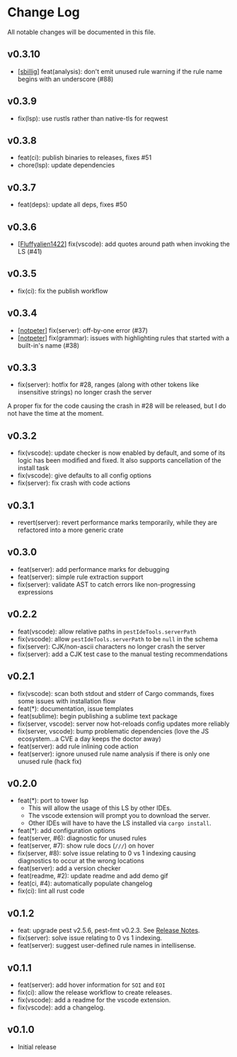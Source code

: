 # Change Log

All notable changes will be documented in this file.

<!-- Check [Keep a Changelog](https://keepachangelog.com/) for recommendations on how to structure this file. -->

## v0.3.10

- [[sbillig](https://github.com/sbillig)] feat(analysis): don't emit unused rule warning if the rule name begins with an underscore (#88)

## v0.3.9

- fix(lsp): use rustls rather than native-tls for reqwest

## v0.3.8

- feat(ci): publish binaries to releases, fixes #51
- chore(lsp): update dependencies

## v0.3.7

- feat(deps): update all deps, fixes #50

## v0.3.6

- [[Fluffyalien1422](https://github.com/Fluffyalien1422)] fix(vscode): add quotes around path when invoking the LS (#41)

## v0.3.5

- fix(ci): fix the publish workflow 

## v0.3.4

- [[notpeter](https://github.com/notpeter)] fix(server): off-by-one error (#37)
- [[notpeter](https://github.com/notpeter)] fix(grammar): issues with highlighting rules that started with a built-in's name (#38)

## v0.3.3

- fix(server): hotfix for #28, ranges (along with other tokens like insensitive strings) no longer crash the server

A proper fix for the code causing the crash in #28 will be released, but I do not have the time at the moment.

## v0.3.2

- fix(vscode): update checker is now enabled by default, and some of its logic
  has been modified and fixed. It also supports cancellation of the install task
- fix(vscode): give defaults to all config options
- fix(server): fix crash with code actions

## v0.3.1

- revert(server): revert performance marks temporarily, while they are
  refactored into a more generic crate

## v0.3.0

- feat(server): add performance marks for debugging
- feat(server): simple rule extraction support
- fix(server): validate AST to catch errors like non-progressing expressions

## v0.2.2

- feat(vscode): allow relative paths in `pestIdeTools.serverPath`
- fix(vscode): allow `pestIdeTools.serverPath` to be `null` in the schema
- fix(server): CJK/non-ascii characters no longer crash the server
- fix(server): add a CJK test case to the manual testing recommendations

## v0.2.1

- fix(vscode): scan both stdout and stderr of Cargo commands, fixes some issues
  with installation flow
- feat(*): documentation, issue templates
- feat(sublime): begin publishing a sublime text package
- fix(server, vscode): server now hot-reloads config updates more reliably
- fix(server, vscode): bump problematic dependencies (love the JS ecosystem...a
  CVE a day keeps the doctor away)
- feat(server): add rule inlining code action
- feat(server): ignore unused rule name analysis if there is only one unused
  rule (hack fix)

## v0.2.0

- feat(*): port to tower lsp
  - This will allow the usage of this LS by other IDEs.
  - The vscode extension will prompt you to download the server.
  - Other IDEs will have to have the LS installed via `cargo install`.
- feat(*): add configuration options
- feat(server, #6): diagnostic for unused rules
- feat(server, #7): show rule docs (`///`) on hover
- fix(server, #8): solve issue relating to 0 vs 1 indexing causing diagnostics
  to occur at the wrong locations
- feat(server): add a version checker
- feat(readme, #2): update readme and add demo gif
- feat(ci, #4): automatically populate changelog
- fix(ci): lint all rust code

## v0.1.2

- feat: upgrade pest v2.5.6, pest-fmt v0.2.3. See
  [Release Notes](https://github.com/pest-parser/pest/releases/tag/v2.5.6).
- fix(server): solve issue relating to 0 vs 1 indexing.
- feat(server): suggest user-defined rule names in intellisense.

## v0.1.1

- feat(server): add hover information for `SOI` and `EOI`
- fix(ci): allow the release workflow to create releases.
- fix(vscode): add a readme for the vscode extension.
- fix(vscode): add a changelog.

## v0.1.0

- Initial release
